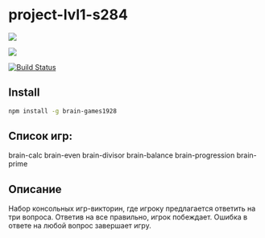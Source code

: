 # project-lvl1-s284

<a href="https://codeclimate.com/github/anka1928/project-lvl1-s284/maintainability"><img src="https://api.codeclimate.com/v1/badges/2cc5446d3b431a1cc7c8/maintainability" /></a>

<a href="https://codeclimate.com/github/anka1928/project-lvl1-s284/test_coverage"><img src="https://api.codeclimate.com/v1/badges/2cc5446d3b431a1cc7c8/test_coverage" /></a>

[![Build Status](https://travis-ci.org/anka1928/project-lvl1-s284.svg?branch=master)](https://travis-ci.org/anka1928/project-lvl1-s284)

## Install

```sh
npm install -g brain-games1928
```


## Список игр:

brain-calc 
brain-even 
brain-divisor 
brain-balance 
brain-progression 
brain-prime

## Описание
Набор консольных игр-викторин, где игроку предлагается ответить на три вопроса. Ответив на все правильно, игрок побеждает. Ошибка в ответе на любой вопрос завершает игру.


